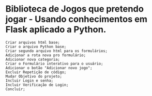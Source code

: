 <h1> Biblioteca de Jogos que pretendo jogar - Usando conhecimentos em Flask aplicado a Python. </h1>


```
Criar arquivos html base;
Criar o arquivo Python base;
Criar segundo arquivo html para os formulários;
Adicionar a rota nova pro formulário;
Adicionar nova categoria;
Criar o Formulário interativo para o usuário;
Adicionar o botão "Adicionar novo jogo";
Excluir Repetição de código;
Mudar Objetivo do projeto;
Incluir Login e senha;
Incluir Verificação de Login;
Concluir;
```